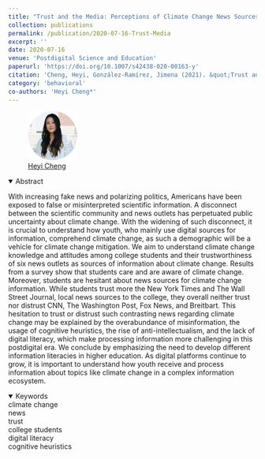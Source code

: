 ```yaml
---
title: "Trust and the Media: Perceptions of Climate Change News Sources Among US College Students"
collection: publications
permalink: /publication/2020-07-16-Trust-Media
excerpt: ''
date: 2020-07-16
venue: 'Postdigital Science and Education'
paperurl: 'https://doi.org/10.1007/s42438-020-00163-y'
citation: 'Cheng, Heyi, González-Ramírez, Jimena (2021). &quot;Trust and the Media: Perceptions of Climate Change News Sources Among US College Students&quot; <i> Postdigit Sci Educ </i>. 3(1): 910-933'
category: 'behavioral'
co-authors: 'Heyi Cheng*'
---
```


<body>
<div class="image-container">
        <figure>
            <img src="/images/co-authors/heyi_cheng.png" width="100" height="auto">
            <figcaption><a href="https://www.linkedin.com/in/heyi-cheng/" target="_blank">Heyi Cheng</a></figcaption>
        </figure>       
        <!-- Add more images as needed -->
    </div>
</body>


<details open>
<summary>
Abstract
</summary>

<p>
With increasing fake news and polarizing politics, Americans have been exposed to false or misinterpreted scientific information. A disconnect between the scientific community and news outlets has perpetuated public uncertainty about climate change. With the widening of such disconnect, it is crucial to understand how youth, who mainly use digital sources for information, comprehend climate change, as such a demographic will be a vehicle for climate change mitigation. We aim to understand climate change knowledge and attitudes among college students and their trustworthiness of six news outlets as sources of information about climate change. Results from a survey show that students care and are aware of climate change. Moreover, students are hesitant about news sources for climate change information. While students trust more the New York Times and The Wall Street Journal, local news sources to the college, they overall neither trust nor distrust CNN, The Washington Post, Fox News, and Breitbart. This hesitation to trust or distrust such contrasting news regarding climate change may be explained by the overabundance of misinformation, the usage of cognitive heuristics, the rise of anti-intellectualism, and the lack of digital literacy, which make processing information more challenging in this postdigital era. We conclude by emphasizing the need to develop different information literacies in higher education. As digital platforms continue to grow, it is important to understand how youth receive and process information about topics like climate change in a complex information ecosystem.
</p>

</details>

<details open>
<summary>
Keywords
</summary>
climate change <br> 
news <br>
trust <br>
college students <br>
digital literacy <br>
cognitive heuristics <br>

<br>

</details>